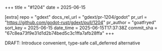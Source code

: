 +++
title = "#1204"
date = 2025-06-15

[extra]
repo = "gdext"
docs_rel_url = "gdext/pr-1204/godot"
pr_url = "https://github.com/godot-rust/gdext/pull/1204"
pr_author = "goatfryed"
sort_key = 2025-06-15
date_time = 2025-06-15T17:37:38Z
commit_sha = "67c8ea73f9e31d1d2b74bed5c3c1ffa7afb28ffa"
+++

DRAFT: Introduce convenient, type-safe call_deferred alternative
